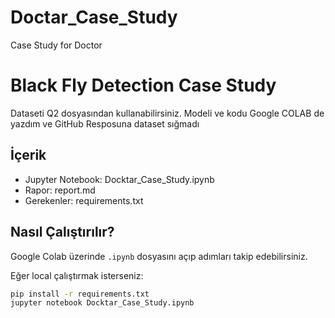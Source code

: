 # Doctar_Case_Study
Case Study for Doctor
# Black Fly Detection Case Study
Dataseti Q2 dosyasından kullanabilirsiniz. Modeli ve kodu Google COLAB de yazdım ve GitHub Resposuna dataset sığmadı

## İçerik
- Jupyter Notebook: Docktar_Case_Study.ipynb
- Rapor: report.md
- Gerekenler: requirements.txt

## Nasıl Çalıştırılır?
Google Colab üzerinde `.ipynb` dosyasını açıp adımları takip edebilirsiniz.

Eğer local çalıştırmak isterseniz:
```bash
pip install -r requirements.txt
jupyter notebook Docktar_Case_Study.ipynb
